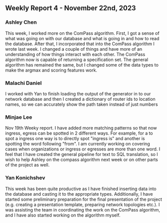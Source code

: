## Weekly Report 4 - November 22nd, 2023

### Ashley Chen

This week, I worked more on the ComPass algorithm. First, I got a sense of what was going on with our database and what is going in and how to read the database. After that, I incorporated that into the ComPass algorithm I wrote last week. I changed a couple of things and have more of an understanding of how things interact with each other. The ComPass algorithm now is capable of returning a specification set. The general algorithm has remained the same, but I changed some of the data types to make the argmax and scoring features work.

### Malachi Daniel

I worked with Yan to finish loading the output of the generator in to our network database and then I created a dictionary of router ids to location names, so we can accurately show the path taken instead of just numbers

### Minjae Lee

Nov 19th Weeky report. I have added more matching patterns so that now ingress, egress can be spotted in 2 different ways. For example, for a to spot a ingress one way is to directly spot "ingress is" and another is spotting the word following "from". I am currently working on covering cases when organizations or ingress or egresses are more than one word. I feel that I have created the general pipeline for text to SQL translation, so I wish to help Ashley on the compass algorithm next week or on other parts of the project as well.

### Yan Konichshev

This week has been quite productive as I have finished inserting data into the database and casting it to the appropriate types. Additionally, I have started some preliminary preparation for the final presentation of the project (e.g. creating a presentation template, preparing network topologies etc.). I was assisting the team in coordinating the work on the ComPass algorithm, and I have also started working on the algorithm myself.
